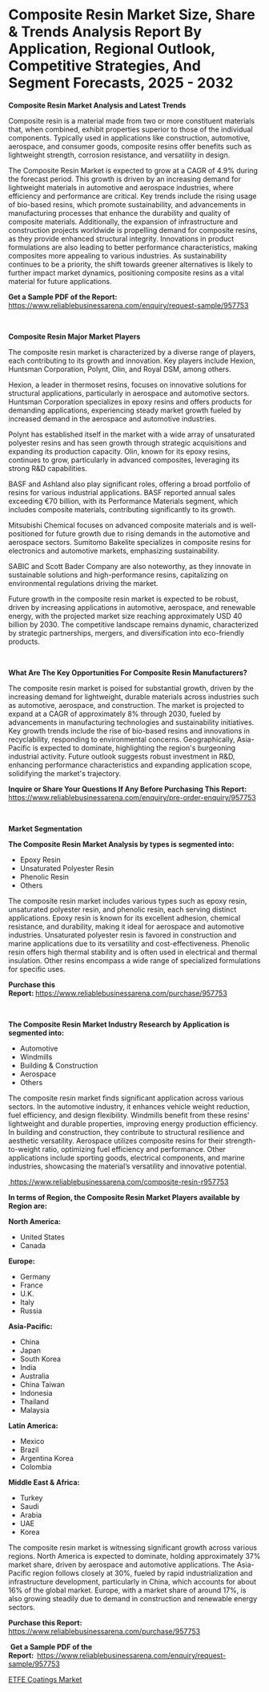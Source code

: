 <p><h1>Composite Resin Market Size, Share & Trends Analysis Report By Application, Regional Outlook, Competitive Strategies, And Segment Forecasts, 2025 - 2032</h1></p><p><strong>Composite Resin Market Analysis and Latest Trends</strong></p>
<p><p>Composite resin is a material made from two or more constituent materials that, when combined, exhibit properties superior to those of the individual components. Typically used in applications like construction, automotive, aerospace, and consumer goods, composite resins offer benefits such as lightweight strength, corrosion resistance, and versatility in design. </p><p>The Composite Resin Market is expected to grow at a CAGR of 4.9% during the forecast period. This growth is driven by an increasing demand for lightweight materials in automotive and aerospace industries, where efficiency and performance are critical. Key trends include the rising usage of bio-based resins, which promote sustainability, and advancements in manufacturing processes that enhance the durability and quality of composite materials. Additionally, the expansion of infrastructure and construction projects worldwide is propelling demand for composite resins, as they provide enhanced structural integrity. Innovations in product formulations are also leading to better performance characteristics, making composites more appealing to various industries. As sustainability continues to be a priority, the shift towards greener alternatives is likely to further impact market dynamics, positioning composite resins as a vital material for future applications.</p></p>
<p><strong>Get a Sample PDF of the Report:&nbsp;</strong> <a href="https://www.reliablebusinessarena.com/enquiry/request-sample/957753?utm_campaign=2805&utm_medium=2&utm_source=Github&utm_content=ia&utm_term=31032025&utm_id=composite-resin">https://www.reliablebusinessarena.com/enquiry/request-sample/957753</a></p>
<p>&nbsp;</p>
<p><strong>Composite Resin Major Market Players</strong></p>
<p><p>The composite resin market is characterized by a diverse range of players, each contributing to its growth and innovation. Key players include Hexion, Huntsman Corporation, Polynt, Olin, and Royal DSM, among others.</p><p>Hexion, a leader in thermoset resins, focuses on innovative solutions for structural applications, particularly in aerospace and automotive sectors. Huntsman Corporation specializes in epoxy resins and offers products for demanding applications, experiencing steady market growth fueled by increased demand in the aerospace and automotive industries.</p><p>Polynt has established itself in the market with a wide array of unsaturated polyester resins and has seen growth through strategic acquisitions and expanding its production capacity. Olin, known for its epoxy resins, continues to grow, particularly in advanced composites, leveraging its strong R&D capabilities.</p><p>BASF and Ashland also play significant roles, offering a broad portfolio of resins for various industrial applications. BASF reported annual sales exceeding €70 billion, with its Performance Materials segment, which includes composite materials, contributing significantly to its growth.</p><p>Mitsubishi Chemical focuses on advanced composite materials and is well-positioned for future growth due to rising demands in the automotive and aerospace sectors. Sumitomo Bakelite specializes in composite resins for electronics and automotive markets, emphasizing sustainability.</p><p>SABIC and Scott Bader Company are also noteworthy, as they innovate in sustainable solutions and high-performance resins, capitalizing on environmental regulations driving the market.</p><p>Future growth in the composite resin market is expected to be robust, driven by increasing applications in automotive, aerospace, and renewable energy, with the projected market size reaching approximately USD 40 billion by 2030. The competitive landscape remains dynamic, characterized by strategic partnerships, mergers, and diversification into eco-friendly products.</p></p>
<p>&nbsp;</p>
<p><strong>What Are The Key Opportunities For Composite Resin Manufacturers?</strong></p>
<p><p>The composite resin market is poised for substantial growth, driven by the increasing demand for lightweight, durable materials across industries such as automotive, aerospace, and construction. The market is projected to expand at a CAGR of approximately 8% through 2030, fueled by advancements in manufacturing technologies and sustainability initiatives. Key growth trends include the rise of bio-based resins and innovations in recyclability, responding to environmental concerns. Geographically, Asia-Pacific is expected to dominate, highlighting the region's burgeoning industrial activity. Future outlook suggests robust investment in R&D, enhancing performance characteristics and expanding application scope, solidifying the market's trajectory.</p></p>
<p><strong>Inquire or Share Your Questions If Any Before Purchasing This Report:</strong> <a href="https://www.reliablebusinessarena.com/enquiry/pre-order-enquiry/957753?utm_campaign=2805&utm_medium=2&utm_source=Github&utm_content=ia&utm_term=31032025&utm_id=composite-resin">https://www.reliablebusinessarena.com/enquiry/pre-order-enquiry/957753</a></p>
<p>&nbsp;</p>
<p><strong>Market Segmentation</strong></p>
<p><strong>The Composite Resin Market Analysis by types is segmented into:</strong></p>
<p><ul><li>Epoxy Resin</li><li>Unsaturated Polyester Resin</li><li>Phenolic Resin</li><li>Others</li></ul></p>
<p><p>The composite resin market includes various types such as epoxy resin, unsaturated polyester resin, and phenolic resin, each serving distinct applications. Epoxy resin is known for its excellent adhesion, chemical resistance, and durability, making it ideal for aerospace and automotive industries. Unsaturated polyester resin is favored in construction and marine applications due to its versatility and cost-effectiveness. Phenolic resin offers high thermal stability and is often used in electrical and thermal insulation. Other resins encompass a wide range of specialized formulations for specific uses.</p></p>
<p><strong>Purchase this Report:&nbsp;</strong><a href="https://www.reliablebusinessarena.com/purchase/957753?utm_campaign=2805&utm_medium=2&utm_source=Github&utm_content=ia&utm_term=31032025&utm_id=composite-resin">https://www.reliablebusinessarena.com/purchase/957753</a></p>
<p>&nbsp;</p>
<p><strong>The Composite Resin Market Industry Research by Application is segmented into:</strong></p>
<p><ul><li>Automotive</li><li>Windmills</li><li>Building & Construction</li><li>Aerospace</li><li>Others</li></ul></p>
<p><p>The composite resin market finds significant application across various sectors. In the automotive industry, it enhances vehicle weight reduction, fuel efficiency, and design flexibility. Windmills benefit from these resins' lightweight and durable properties, improving energy production efficiency. In building and construction, they contribute to structural resilience and aesthetic versatility. Aerospace utilizes composite resins for their strength-to-weight ratio, optimizing fuel efficiency and performance. Other applications include sporting goods, electrical components, and marine industries, showcasing the material’s versatility and innovative potential.</p></p>
<p><a href="https://www.reliablebusinessarena.com/composite-resin-r957753?utm_campaign=2805&utm_medium=2&utm_source=Github&utm_content=ia&utm_term=31032025&utm_id=composite-resin">&nbsp;https://www.reliablebusinessarena.com/composite-resin-r957753</a></p>
<p><strong>In terms of Region, the Composite Resin Market Players available by Region are:</strong></p>
<p>
    <p> <strong> North America: </strong>
        <ul>
            <li>United States</li>
            <li>Canada</li>
        </ul>
        </p> 
    <p> <strong> Europe: </strong>
        <ul>
            <li>Germany</li>
            <li>France</li>
            <li>U.K.</li>
            <li>Italy</li>
            <li>Russia</li>
        </ul>
        </p> 
    <p> <strong> Asia-Pacific: </strong>
        <ul>
            <li>China</li>
            <li>Japan</li>
            <li>South Korea</li>
            <li>India</li>
            <li>Australia</li>
            <li>China Taiwan</li>
            <li>Indonesia</li>
            <li>Thailand</li>
            <li>Malaysia</li>
        </ul>
        </p> 
    <p> <strong> Latin America: </strong>
        <ul>
            <li>Mexico</li>
            <li>Brazil</li>
            <li>Argentina Korea</li>
            <li>Colombia</li>
        </ul>
        </p> 
    <p> <strong> Middle East & Africa: </strong>
        <ul>
            <li>Turkey</li>
            <li>Saudi</li>
            <li>Arabia</li>
            <li>UAE</li>
            <li>Korea</li>
        </ul>
    </p>
    </p>
<p><p>The composite resin market is witnessing significant growth across various regions. North America is expected to dominate, holding approximately 37% market share, driven by aerospace and automotive applications. The Asia-Pacific region follows closely at 30%, fueled by rapid industrialization and infrastructure development, particularly in China, which accounts for about 16% of the global market. Europe, with a market share of around 17%, is also growing steadily due to demand in construction and renewable energy sectors.</p></p>
<p><strong>Purchase this Report: </strong><a href="https://www.reliablebusinessarena.com/purchase/957753?utm_campaign=2805&utm_medium=2&utm_source=Github&utm_content=ia&utm_term=31032025&utm_id=composite-resin">https://www.reliablebusinessarena.com/purchase/957753</a></p>
<p>&nbsp;<strong>Get a Sample PDF of the Report:&nbsp;&nbsp;</strong><a href="https://www.reliablebusinessarena.com/enquiry/request-sample/957753?utm_campaign=2805&utm_medium=2&utm_source=Github&utm_content=ia&utm_term=31032025&utm_id=composite-resin">https://www.reliablebusinessarena.com/enquiry/request-sample/957753</a></p>
<p><strong></strong></p>
<p><p><a href="https://github.com/genayziben/Market-Research-Report-List-1/blob/main/etfe-coatings-market.md?utm_campaign=2805&utm_medium=2&utm_source=Github&utm_content=ia&utm_term=31032025&utm_id=composite-resin">ETFE Coatings Market</a></p></p>